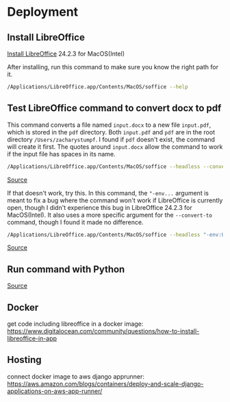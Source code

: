 # Deployment

## Install LibreOffice

[Install LibreOffice](https://www.libreoffice.org/download/download-libreoffice/) 24.2.3 for MacOS(Intel)

After installing, run this command to make sure you know the right path for it.

```sh
/Applications/LibreOffice.app/Contents/MacOS/soffice --help
```

## Test LibreOffice command to convert docx to pdf
This command converts a file named `input.docx` to a new file `input.pdf`, which is stored in the `pdf` directory. Both `input.pdf` and `pdf` are in the root directory `/Users/zacharystumpf`. I found if `pdf` doesn't exist, the command will create it first. The quotes around `input.docx` allow the command to work if the input file has spaces in its name.

```sh
/Applications/LibreOffice.app/Contents/MacOS/soffice --headless --convert-to pdf --outdir pdfs "input.docx"
```
[Source](https://tariknazorek.medium.com/convert-office-files-to-pdf-with-libreoffice-and-python-a70052121c44)

If that doesn't work, try this. In this command, the `"-env...` argument is meant to fix a bug where the command won't work if LibreOffice is currently open, though I didn't experience this bug in LibreOffice 24.2.3 for MacOS(Intel). It also uses a more specific argument for the `--convert-to` command, though I found it made no difference.

```sh
/Applications/LibreOffice.app/Contents/MacOS/soffice --headless "-env:UserInstallation=file:///tmp/LibreOffice_Conversion_${USER}" --convert-to pdf:writer_pdf_Export --outdir pdfs "worddoc.docx"
```
[Source](https://stackoverflow.com/a/30465397/22737945)

## Run command with Python
[Source](https://tariknazorek.medium.com/convert-office-files-to-pdf-with-libreoffice-and-python-a70052121c44)



## Docker
get code including libreoffice in a docker image: https://www.digitalocean.com/community/questions/how-to-install-libreoffice-in-app


## Hosting
connect docker image to aws django apprunner: https://aws.amazon.com/blogs/containers/deploy-and-scale-django-applications-on-aws-app-runner/
